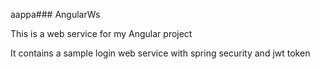 aappa### AngularWs

This is a web service for my Angular project

It contains a sample login web service
with spring security and jwt token
